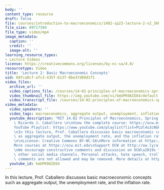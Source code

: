 ```yaml
---
body: ''
content_type: resource
draft: false
file: courses/introduction-to-macroeconomics/1402-sp23-lecture-2-v2_360p_16_9.mp4
file_size: 89717394
file_type: video/mp4
image_metadata:
  caption: ''
  credit: ''
  image-alt: ''
learning_resource_types:
- Lecture Videos
license: https://creativecommons.org/licenses/by-nc-sa/4.0/
resourcetype: Video
title: 'Lecture 2: Basic Macroeconomic Concepts'
uid: 68fca8cf-afc3-435f-b137-0be37d89d1f1
video_files:
  archive_url: ''
  video_captions_file: /courses/14-02-principles-of-macroeconomics-spring-2023/1ZRRH8llNnTk8mEukMki3MjGlO8kgvbfJ_transcript.webvtt
  video_thumbnail_file: https://img.youtube.com/vi/kmUPK9AIE64/default.jpg
  video_transcript_file: /courses/14-02-principles-of-macroeconomics-spring-2023/1ZRRH8llNnTk8mEukMki3MjGlO8kgvbfJ_transcript.pdf
video_metadata:
  video_speakers: ''
  video_tags: macroeconomics, aggregate output, unemployment, inflation, GDP
  youtube_description: "MIT 14.02 Principles of Macroeconomics, Spring 2023\nInstructor:\
    \ Ricardo J. Caballero \n\nView the complete course: https://ocw.mit.edu/courses/14-02-principles-of-macroeconomics-spring-2023/\n\
    YouTube Playlist: https://www.youtube.com/playlist?list=PLUl4u3cNGP62EXoZ4B3_Ob7lRRwpGQxkb\n\
    \nIn this lecture, Prof. Caballero discusses basic macroeconomic concepts such\
    \ as aggregate output, the unemployment rate, and the inflation rate.\t\t\t\t\n\
    \n\nLicense: Creative Commons BY-NC-SA\nMore information at https://ocw.mit.edu/terms\n\
    More courses at https://ocw.mit.edu\nSupport OCW at http://ow.ly/a1If50zVRlQ\n\
    \nWe encourage constructive comments and discussion on OCW\u2019s YouTube and\
    \ other social media channels. Personal attacks, hate speech, trolling, and inappropriate\
    \ comments are not allowed and may be removed. More details at https://ocw.mit.edu/comments.\n"
  youtube_id: kmUPK9AIE64
---
```

In this lecture, Prof. Caballero discusses basic macroeconomic concepts such as aggregate output, the unemployment rate, and the inflation rate.